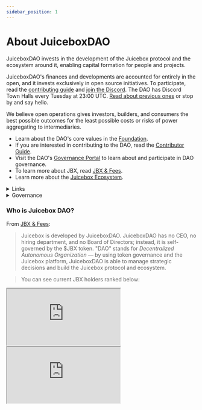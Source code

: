 ```yaml
---
sidebar_position: 1
---
```


# About JuiceboxDAO

JuiceboxDAO invests in the development of the Juicebox protocol and the ecosystem around it, enabling capital formation for people and projects.

JuiceboxDAO's finances and developments are accounted for entirely in the open, and it invests exclusively in open source initiatives. To participate, read the [contributing guide](contribute) and [join the Discord](https://discord.gg/juicebox). The DAO has Discord Town Halls every Tuesday at 23:00 UTC. [Read about previous ones](/town-hall) or stop by and say hello.

We believe open operations gives investors, builders, and consumers the best possible outcomes for the least possible costs or risks of power aggregating to intermediaries.

- Learn about the DAO's core values in the [Foundation](foundation).
- If you are interested in contributing to the DAO, read the [Contributor Guide](contribute).
- Visit the DAO's [Governance Portal](https://jbdao.org) to learn about and participate in DAO governance.
- To learn more about JBX, read [JBX & Fees](/dao/jbx/).
- Learn more about the [Juicebox Ecosystem](/user/resources/ecosystem/).

<details>

<summary>Links</summary>

#### Website

[juicebox.money](https://juicebox.money/)<br/>
[Sepolia juicebox.money](https://sepolia.juicebox.money/)<br/>
[JuiceboxDAO v1 Project](https://juicebox.money/p/juicebox)<br/>
[JuiceboxDAO v2/v3 Project](https://juicebox.money/@juicebox)

#### Community

[Discord](https://discord.gg/juicebox)<br/>
[Twitter](https://twitter.com/juiceboxETH)<br/>
[Cryptovoxels Lounge](http://juicebox.lexicondevils.xyz/)<br/>
[YouTube](https://www.youtube.com/c/juiceboxdao)

#### Resources

[Github](https://github.com/jbx-protocol)<br/>
[Analytics](reference/analytics/)<br/>
[JuiceTool](https://juicetool.xyz/)<br/>
[Notion](https://juicebox.notion.site/Juicebox-Notion-7b2436cec0c145c88b3efa0376c6dba3)<br/>
[Brand Kit](/user/brand-kit/)

</details>

<details>

<summary>Governance</summary>

Juicebox governance runs on a [14 day cycle](process) – proposals receive "temperature checks" in Discord, and are ratified in the DAO's [Snapshot space](https://juicetool.xyz/snapshot/jbdao.eth). You can follow this through our governance portal [jbdao.org](https://jbdao.org), or read our [Governance Process](process) to learn more.

#### Main Links

[Governance Portal](https://jbdao.org)<br/>
[Juicebox Snapshot](https://snapshot.org/#/jbdao.eth)<br/>
[Snapshot Delegation](https://vote.juicebox.money/#/delegate/jbdao.eth)

#### Resources

[How to Make a Governance Proposal](proposals)<br/>
[Governance Process](process)<br/>
[Juicebox DAO Foundation](foundation)

</details>

### Who is Juicebox DAO?

From [JBX & Fees](/dao/jbx/):

> Juicebox is developed by JuiceboxDAO. JuiceboxDAO has no CEO, no hiring department, and no Board of Directors; instead, it is self-governed by the $JBX token. "DAO" stands for *Decentralized Autonomous Organization* — by using token governance and the Juicebox platform, JuiceboxDAO is able to manage strategic decisions and build the Juicebox protocol and ecosystem.

>
> You can see current JBX holders ranked below:

<style>{`iframe {
  width: 100%;
  min-height: 400px;
  display: inline-block;
  background-color: #f5f5f5;
  border-radius: 0px;
}

.wrapper {
  display: grid;
  gap: 20px;
}

`}</style>

<div class="wrapper">
  <iframe src="https://dune.com/embeds/2331798/3817364"></iframe>
  <iframe src="https://dune.com/embeds/2331798/3817394"></iframe>
</div>
